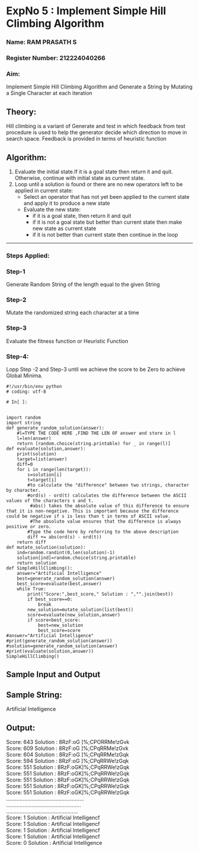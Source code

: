 <h1>ExpNo 5 : Implement Simple Hill Climbing Algorithm</h1> 
<h3>Name: RAM PRASATH S </h3>
<h3>Register Number: 212224040266  </h3>
<H3>Aim:</H3>
<p>Implement Simple Hill Climbing Algorithm and Generate a String by Mutating a Single Character at each iteration </p>
<h2> Theory: </h2>
<p>Hill climbing is a variant of Generate and test in which feedback from test procedure is used to help the generator decide which direction to move in search space.
Feedback is provided in terms of heuristic function
</p>


<h2>Algorithm:</h2>
<p>
<ol>
 <li> Evaluate the initial state.If it is a goal state then return it and quit. Otherwise, continue with initial state as current state.</li> 
<li>Loop until a solution is found or there are no new operators left to be applied in current state:
<ul><li>Select an operator that has not yet been applied to the current state and apply it to produce a new state</li>
<li>Evaluate the new state:
  <ul>
<li>if it is a goal state, then return it and quit</li>
<li>if it is not a goal state but better than current state then make new state as current state</li>
<li>if it is not better than current state then continue in the loop</li>
    </ul>
</li>
</ul>
</li>
</ol>

</p>
<hr>
<h3> Steps Applied:</h3>
<h3>Step-1</h3>
<p> Generate Random String of the length equal to the given String</p>
<h3>Step-2</h3>
<p>Mutate the randomized string each character at a time</p>
<h3>Step-3</h3>
<p> Evaluate the fitness function or Heuristic Function</p>
<h3>Step-4:</h3>
<p> Lopp Step -2 and Step-3  until we achieve the score to be Zero to achieve Global Minima.</p>


```
#!/usr/bin/env python
# coding: utf-8

# In[ ]:


import random
import string
def generate_random_solution(answer):
    #l=TYPE THE CODE HERE ,FIND THE LEN OF answer and store in l
    l=len(answer)
    return [random.choice(string.printable) for _ in range(l)]
def evaluate(solution,answer):
    print(solution)
    target=list(answer)
    diff=0
    for i in range(len(target)):
        s=solution[i]
        t=target[i]
        #to calculate the "difference" between two strings, character by character.
        #ord(s) - ord(t) calculates the difference between the ASCII values of the characters s and t.
         #abs() takes the absolute value of this difference to ensure that it is non-negative. This is important because the difference could be negative if s is less than t in terms of ASCII value.
         #The absolute value ensures that the difference is always positive or zero.
        #Type the code here by referring to the above description 
        diff += abs(ord(s) - ord(t)) 
    return diff
def mutate_solution(solution):
    ind=random.randint(0,len(solution)-1)
    solution[ind]=random.choice(string.printable)
    return solution
def SimpleHillClimbing():
    answer="Artificial Intelligence"
    best=generate_random_solution(answer)
    best_score=evaluate(best,answer)
    while True:
        print("Score:",best_score," Solution : ","".join(best))  
        if best_score==0:
            break
        new_solution=mutate_solution(list(best))
        score=evaluate(new_solution,answer)   
        if score<best_score:
            best=new_solution
            best_score=score
#answer="Artificial Intelligence"
#print(generate_random_solution(answer))
#solution=generate_random_solution(answer)
#print(evaluate(solution,answer))
SimpleHillClimbing()
```
<h2>Sample Input and Output</h2>
<h2>Sample String:</h2> Artificial Intelligence
<h2>Output:</h2>
Score: 643  Solution :  8RzF:oG ]%;CPORRMe!zGvk<br>
Score: 609  Solution :  8RzF:oG ]%;CPqRRMe!zGvk<br>
Score: 604  Solution :  8RzF:oG ]%;CPqRRMe!zGqk<br>
Score: 594  Solution :  8RzF:oG ]%;CPqRRWe!zGqk<br>
Score: 551  Solution :  8RzF:oGK]%;CPqRRWe!zGqk<br>
Score: 551  Solution :  8RzF:oGK]%;CPqRRWe!zGqk<br>
Score: 551  Solution :  8RzF:oGK]%;CPqRRWe!zGqk<br>
Score: 551  Solution :  8RzF:oGK]%;CPqRRWe!zGqk<br>
Score: 551  Solution :  8RzF:oGK]%;CPqRRWe!zGqk<br>
....................................................<br>
..................................................<br>
................................................<br>
Score: 1  Solution :  Artificial Intelligencf<br>
Score: 1  Solution :  Artificial Intelligencf<br>
Score: 1  Solution :  Artificial Intelligencf<br>
Score: 1  Solution :  Artificial Intelligencf<br>
Score: 0  Solution :  Artificial Intelligence<br>
